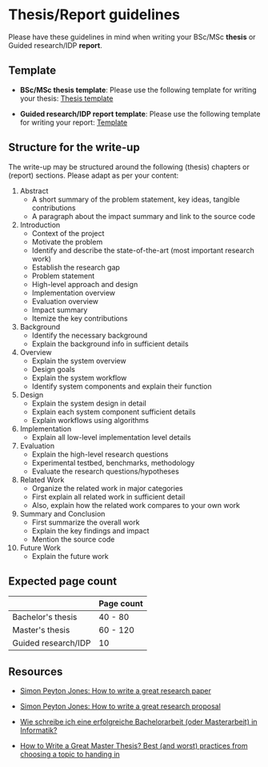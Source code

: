 # Thesis/Report guidelines

Please have these guidelines in mind when writing your BSc/MSc **thesis** or Guided research/IDP **report**.


## Template

- **BSc/MSc thesis template**: Please use the following template for writing your thesis: [Thesis template](https://latex.tum.de/templates/5e18420186d30de7011c9ea2) 

- **Guided research/IDP report template**: Please use the following template for writing your report: [Template](https://www.usenix.org/conferences/author-resources/paper-templates) 



## Structure for the write-up

The write-up may be structured around the following (thesis) chapters or (report) sections. Please adapt as per
your content:

1.  Abstract 
    * A short summary of the problem statement, key ideas, tangible contributions
    * A paragraph about the impact summary and link to the source code
2.  Introduction
    * Context of the project
    * Motivate the problem
    * Identify and describe the state-of-the-art (most important research work) 
    * Establish the research gap
    * Problem statement
    * High-level approach and design
    * Implementation overview
    * Evaluation overview
    * Impact summary
    * Itemize the key contributions
3.  Background 
    * Identify the necessary background
    * Explain the background info in sufficient details
4.  Overview 
    * Explain the system overview
    * Design goals
    * Explain the system workflow 
    * Identify system components and explain their function
5.  Design 
    * Explain the system design in detail
    * Explain each system component sufficient details
    * Explain workflows using algorithms
6.  Implementation 
    * Explain all low-level implementation level details
7.  Evaluation 
    * Explain the high-level research questions
    * Experimental testbed, benchmarks, methodology 
    * Evaluate the research questions/hypotheses 
8.  Related Work
    * Organize the related work in major categories
    * First explain all related work in sufficient detail 
    * Also, explain how the related work compares to your own work
9.  Summary and Conclusion 
    * First summarize the overall work
    * Explain the key findings and impact
    * Mention the source code
10. Future Work 
    * Explain the future work



## Expected page count

|                    | Page count |
|-------------------|------------|
| Bachelor's thesis |  40 - 80    |
| Master's thesis   | 60 - 120   |
| Guided research/IDP |  10    |



## Resources

* [Simon Peyton Jones: How to write a great research paper](https://www.microsoft.com/en-us/research/academic-program/write-great-research-paper/)

* [Simon Peyton Jones: How to write a great research proposal](https://www.microsoft.com/en-us/research/academic-program/how-to-write-a-great-research-proposal/)


* [Wie schreibe ich eine erfolgreiche Bachelorarbeit (oder Masterarbeit) in Informatik?](https://www.youtube.com/watch?v=wV0QURyJ0f8)

* [How to Write a Great Master Thesis? Best (and worst) practices from choosing a topic to handing in](https://www.youtube.com/watch?v=SC_fIWKbCa0)


